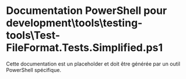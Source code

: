 # Documentation PowerShell pour development\tools\testing-tools\Test-FileFormat.Tests.Simplified.ps1

Cette documentation est un placeholder et doit être générée par un outil PowerShell spécifique.

